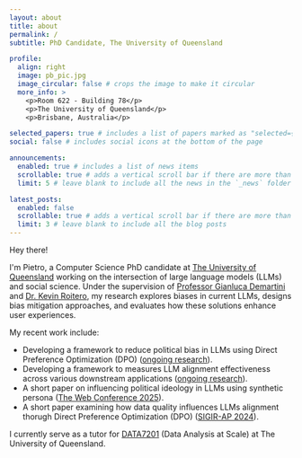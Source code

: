 ```yaml
---
layout: about
title: about
permalink: /
subtitle: PhD Candidate, The University of Queensland

profile:
  align: right
  image: pb_pic.jpg
  image_circular: false # crops the image to make it circular
  more_info: >
    <p>Room 622 - Building 78</p>
    <p>The University of Queensland</p>
    <p>Brisbane, Australia</p>

selected_papers: true # includes a list of papers marked as "selected={true}"
social: false # includes social icons at the bottom of the page

announcements:
  enabled: true # includes a list of news items
  scrollable: true # adds a vertical scroll bar if there are more than 3 news items
  limit: 5 # leave blank to include all the news in the `_news` folder

latest_posts:
  enabled: false
  scrollable: true # adds a vertical scroll bar if there are more than 3 new posts items
  limit: 3 # leave blank to include all the blog posts
---
```


Hey there! 

I'm Pietro, a Computer Science PhD candidate at [The University of Queensland](https://www.uq.edu.au/) working on the intersection of large language models (LLMs) and social science. Under the supervision of [Professor Gianluca Demartini](https://www.gianlucademartini.net/) and [Dr. Kevin Roitero](https://kevinroitero.com/), my research explores biases in current LLMs, designs bias mitigation approaches, and evaluates how these solutions enhance user experiences.

My recent work include:
- Developing a framework to reduce political bias in LLMs using Direct Preference Optimization (DPO) (<u>ongoing research</u>).
- Developing a framework to measures LLM alignment effectiveness across various downstream applications (<u>ongoing research</u>).
- A short paper on influencing political ideology in LLMs using synthetic persona ([The Web Conference 2025](https://www2025.thewebconf.org/)).
- A short paper examining how data quality influences LLMs alignment thorugh Direct Preference Optimization (DPO) ([SIGIR-AP 2024](https://www.sigir-ap.org/sigir-ap-2024/)).

<!-- My academic journey started with a Bachelor of Science in Engineering of Computing Systems at Polytechnic University of Milan (PoliMi), followed by a Master of Science in Computer Science & Engineering with AI specialization. I was awarded a scholarship for a double degree program between The University of Queensland (UQ) and PoliMi, completing a Master of Engineering Science (Management) with a Software Engineering major at UQ earning a Dean's Commendation for Academic Excellence. -->

I currently serve as a tutor for [DATA7201](https://programs-courses.uq.edu.au/course.html?course_code=DATA7201) (Data Analysis at Scale) at The University of Queensland.
<!-- Previously, I worked as a Research Assistant and Research Intern at UQ and [CIRES](https://cires.org.au/), contributing to projects on Graph-Based Reinforcement Learning for Pair Selection under Professor Demartini's guidance. -->